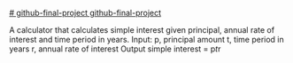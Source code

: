 [# github-final-project
github-final-project
](https://github.com/JUNEJAM2/github-final-project)

A calculator that calculates simple interest given principal, annual rate of interest and time period in years.
Input:
   p, principal amount
   t, time period in years
   r, annual rate of interest
Output
   simple interest = p*t*r
